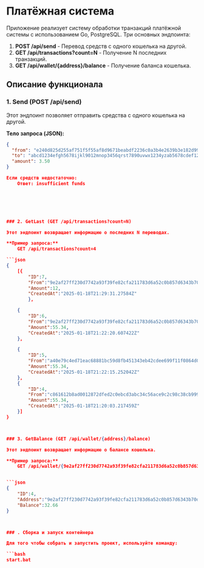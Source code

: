 # Платёжная система

Приложение реализует систему обработки транзакций платёжной системы с использованием Go, PostgreSQL. Три основных эндпоинта:

1. **POST /api/send** - Перевод средств с одного кошелька на другой.
2. **GET /api/transactions?count=N** - Получение N последних транзакций.
3. **GET /api/wallet/{address}/balance** - Получение баланса кошелька.

## Описание функционала

### 1. Send (POST /api/send)

Этот эндпоинт позволяет отправить средства с одного кошелька на другой.

**Тело запроса (JSON):**

```json
{
  "from": "e240d825d255af751f5f55af8d9671beabdf2236c0a3b4e2639b3e182d994c88",
  "to": "abcd1234efgh5678ijkl9012mnop3456qrst7890uvwx1234yzab5678cdef1234",
  "amount": 3.50
}

Если средств недостаточно:
    Ответ: insufficient funds

    




### 2. GetLast (GET /api/transactions?count=N)

Этот эндпоинт возвращает информацию о последних N переводах.

**Пример запроса:**
    GET /api/transactions?count=4

```json
{
    [{
        "ID":7,
        "From":"9e2af27ff230d7742a93f39fe82cfa211783d6a52c0b857d6343b70d73eb7f4a","To":"55cd13a495cba0f737d0e0f4ec09cce64358dfcc32bcfea60dbf4c6c6c614d5a",
        "Amount":12,
        "CreatedAt":"2025-01-18T21:29:31.27584Z"
        },

    {
        "ID":6,
        "From":"9e2af27ff230d7742a93f39fe82cfa211783d6a52c0b857d6343b70d73eb7f4a","To":"55cd13a495cba0f737d0e0f4ec09cce64358dfcc32bcfea60dbf4c6c6c614d5a",
        "Amount":55.34,
        "CreatedAt":"2025-01-18T21:22:20.607422Z"
    },

    {
        "ID":5,
        "From":"a40e79c4ed71eac68881bc59d8fb451343eb42cdee699f11f0864d0f83a4864f","To":"55cd13a495cba0f737d0e0f4ec09cce64358dfcc32bcfea60dbf4c6c6c614d5a",
        "Amount":55.34,
        "CreatedAt":"2025-01-18T21:22:15.252042Z"
    },
    {
        "ID":4,
        "From":"c861612b8ad0012872dfed2c0ebcd3abc34c56ace9c2c98c38cb999eabf9af3f","To":"63d3ca503a36d02b0f0edb16f8008b9de1eba18dffd2f744fb1426be4629a7d2",
        "Amount":55.34,
        "CreatedAt":"2025-01-18T21:20:03.217459Z"
    }]
}



### 3. GetBalance (GET /api/wallet/{address}/balance)

Этот эндпоинт возвращает информацию о балансе кошелька.

**Пример запроса:** 
    GET /api/wallet/{9e2af27ff230d7742a93f39fe82cfa211783d6a52c0b857d6343b70d73eb7f4a}/balance


```json
{
    "ID":4,
    "Address":"9e2af27ff230d7742a93f39fe82cfa211783d6a52c0b857d6343b70d73eb7f4a",
    "Balance":32.66
}



### . Сборка и запуск контейнера

Для того чтобы собрать и запустить проект, используйте команду:

```bash
start.bat